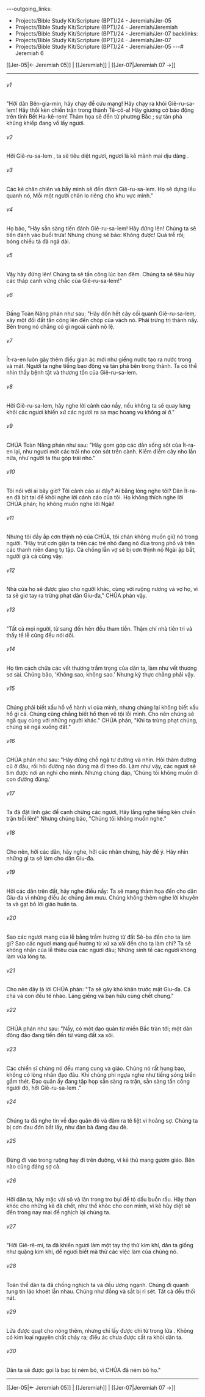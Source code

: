 ---outgoing_links:
  - Projects/Bible Study Kit/Scripture (BPT)/24 - Jeremiah/Jer-05
  - Projects/Bible Study Kit/Scripture (BPT)/24 - Jeremiah/Jeremiah
  - Projects/Bible Study Kit/Scripture (BPT)/24 - Jeremiah/Jer-07
backlinks:
  - Projects/Bible Study Kit/Scripture (BPT)/24 - Jeremiah/Jer-07
  - Projects/Bible Study Kit/Scripture (BPT)/24 - Jeremiah/Jer-05
---# Jeremiah 6

[[Jer-05|← Jeremiah 05]] | [[Jeremiah]] | [[Jer-07|Jeremiah 07 →]]
***



###### v1 
"Hỡi dân Bên-gia-min, hãy chạy để cứu mạng! Hãy chạy ra khỏi Giê-ru-sa-lem! Hãy thổi kèn chiến trận trong thành Tê-cô-a! Hãy giương cờ báo động trên tỉnh Bết Ha-kê-rem! Thảm họa sẽ đến từ phương Bắc ; sự tàn phá khủng khiếp đang vồ lấy ngươi. 

###### v2 
Hỡi Giê-ru-sa-lem , ta sẽ tiêu diệt ngươi, ngươi là kẻ mảnh mai dịu dàng . 

###### v3 
Các kẻ chăn chiên và bầy mình sẽ đến đánh Giê-ru-sa-lem. Họ sẽ dựng lều quanh nó, Mỗi một người chăn lo riêng cho khu vực mình." 

###### v4 
Họ bảo, "Hãy sẵn sàng tiến đánh Giê-ru-sa-lem! Hãy đứng lên! Chúng ta sẽ tiến đánh vào buổi trưa! Nhưng chúng sẽ bảo: Không được! Quá trễ rồi; bóng chiều tà đã ngã dài. 

###### v5 
Vậy hãy đứng lên! Chúng ta sẽ tấn công lúc ban đêm. Chúng ta sẽ tiêu hủy các tháp canh vững chắc của Giê-ru-sa-lem!" 

###### v6 
Đấng Toàn Năng phán như sau: "Hãy đốn hết cây cối quanh Giê-ru-sa-lem, xây một đồi đất tấn công lên đến chóp của vách nó. Phải trừng trị thành nầy. Bên trong nó chẳng có gì ngoài cảnh nô lệ. 

###### v7 
Ít-ra-en luôn gây thêm điều gian ác mới như giếng nước tạo ra nước trong và mát. Người ta nghe tiếng bạo động và tàn phá bên trong thành. Ta có thể nhìn thấy bệnh tật và thương tổn của Giê-ru-sa-lem. 

###### v8 
Hỡi Giê-ru-sa-lem, hãy nghe lời cảnh cáo nầy, nếu không ta sẽ quay lưng khỏi các ngươi khiến xứ các ngươi ra sa mạc hoang vu không ai ở." 

###### v9 
CHÚA Toàn Năng phán như sau: "Hãy gom góp các dân sống sót của Ít-ra-en lại, như ngươi mót các trái nho còn sót trên cành. Kiểm điểm cây nho lần nữa, như người ta thu góp trái nho." 

###### v10 
Tôi nói với ai bây giờ? Tôi cảnh cáo ai đây? Ai bằng lòng nghe tôi? Dân Ít-ra-en đã bịt tai để khỏi nghe lời cảnh cáo của tôi. Họ không thích nghe lời CHÚA phán; họ không muốn nghe lời Ngài! 

###### v11 
Nhưng tôi đầy ắp cơn thịnh nộ của CHÚA, tôi chán không muốn giữ nó trong người. "Hãy trút cơn giận ta trên các trẻ nhỏ đang nô đùa trong phố và trên các thanh niên đang tụ tập. Cả chồng lẫn vợ sẽ bị cơn thịnh nộ Ngài ập bắt, người già cả cũng vậy. 

###### v12 
Nhà cửa họ sẽ được giao cho người khác, cùng với ruộng nương và vợ họ, vì ta sẽ giơ tay ra trừng phạt dân Giu-đa," CHÚA phán vậy. 

###### v13 
"Tất cả mọi người, từ sang đến hèn đều tham tiền. Thậm chí nhà tiên tri và thầy tế lễ cũng đều nói dối. 

###### v14 
Họ tìm cách chữa các vết thương trầm trọng của dân ta, làm như vết thương sơ sài. Chúng bảo, 'Không sao, không sao.' Nhưng kỳ thực chẳng phải vậy. 

###### v15 
Chúng phải biết xấu hổ về hành vi của mình, nhưng chúng lại không biết xấu hổ gì cả. Chúng cũng chẳng biết hổ thẹn về tội lỗi mình. Cho nên chúng sẽ ngã quỵ cùng với những người khác." CHÚA phán, "Khi ta trừng phạt chúng, chúng sẽ ngã xuống đất." 

###### v16 
CHÚA phán như sau: "Hãy đứng chỗ ngã tư đường và nhìn. Hỏi thăm đường cũ ở đâu, rồi hỏi đường nào đúng mà đi theo đó. Làm như vậy, các ngươi sẽ tìm được nơi an nghỉ cho mình. Nhưng chúng đáp, 'Chúng tôi không muốn đi con đường đúng.' 

###### v17 
Ta đã đặt lính gác để canh chừng các ngươi, Hãy lắng nghe tiếng kèn chiến trận trỗi lên!" Nhưng chúng bảo, "Chúng tôi không muốn nghe." 

###### v18 
Cho nên, hỡi các dân, hãy nghe, hỡi các nhân chứng, hãy để ý. Hãy nhìn những gì ta sẽ làm cho dân Giu-đa. 

###### v19 
Hỡi các dân trên đất, hãy nghe điều nầy: Ta sẽ mang thảm họa đến cho dân Giu-đa vì những điều ác chúng âm mưu. Chúng không thèm nghe lời khuyên ta và gạt bỏ lời giáo huấn ta. 

###### v20 
Sao các ngươi mang của lễ bằng trầm hương từ đất Sê-ba đến cho ta làm gì? Sao các ngươi mang quế hương từ xứ xa xôi đến cho ta làm chi? Ta sẽ không nhận của lễ thiêu của các ngươi đâu; Những sinh tế các ngươi không làm vừa lòng ta. 

###### v21 
Cho nên đây là lời CHÚA phán: "Ta sẽ gây khó khăn trước mặt Giu-đa. Cả cha và con đều té nhào. Láng giềng và bạn hữu cùng chết chung." 

###### v22 
CHÚA phán như sau: "Nầy, có một đạo quân từ miền Bắc tràn tới; một dân đông đảo đang tiến đến từ vùng đất xa xôi. 

###### v23 
Các chiến sĩ chúng nó đều mang cung và giáo. Chúng nó rất hung bạo, không có lòng nhân đạo đâu. Khi chúng phi ngựa nghe như tiếng sóng biển gầm thét. Đạo quân ấy đang tập họp sẵn sàng ra trận, sẵn sàng tấn công ngươi đó, hỡi Giê-ru-sa-lem ." 

###### v24 
Chúng ta đã nghe tin về đạo quân đó và đâm ra tê liệt vì hoảng sợ. Chúng ta bị cơn đau đớn bắt lấy, như đàn bà đang đau đẻ. 

###### v25 
Đừng đi vào trong ruộng hay đi trên đường, vì kẻ thù mang gươm giáo. Bên nào cũng đáng sợ cả. 

###### v26 
Hỡi dân ta, hãy mặc vải sô và lăn trong tro bụi để tỏ dấu buồn rầu. Hãy than khóc cho những kẻ đã chết, như thể khóc cho con mình, vì kẻ hủy diệt sẽ đến trong nay mai để nghịch lại chúng ta. 

###### v27 
"Hỡi Giê-rê-mi, ta đã khiến ngươi làm một tay thợ thử kim khí, dân ta giống như quặng kim khí, để ngươi biết mà thử các việc làm của chúng nó. 

###### v28 
Toàn thể dân ta đã chống nghịch ta và đều ương ngạnh. Chúng đi quanh tung tin láo khoét lẫn nhau. Chúng như đồng và sắt bị rỉ sét. Tất cả đều thối nát. 

###### v29 
Lửa được quạt cho nóng thêm, nhưng chỉ lấy được chì từ trong lửa . Không có kim loại nguyên chất chảy ra; điều ác chưa được cất ra khỏi dân ta. 

###### v30 
Dân ta sẽ được gọi là bạc bị ném bỏ, vì CHÚA đã ném bỏ họ."

***
[[Jer-05|← Jeremiah 05]] | [[Jeremiah]] | [[Jer-07|Jeremiah 07 →]]
